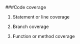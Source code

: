 ###Code coverage

1. Statement or line coverage

2. Branch coverage

3. Function or method coverage


